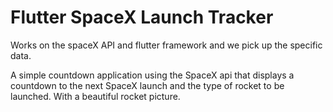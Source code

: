# Flutter SpaceX Launch Tracker

Works on the spaceX API and flutter framework and we pick up the specific data.

A simple countdown application using the SpaceX api that displays a countdown to the next SpaceX launch and the type of rocket to be launched.
With a beautiful rocket picture.
